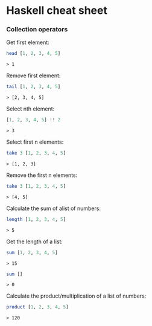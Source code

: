 # Haskell cheat sheet


### Collection operators

Get first element:
```haskell
head [1, 2, 3, 4, 5]
```
`> 1`

Remove first element:
```haskell
tail [1, 2, 3, 4, 5]
```
`> [2, 3, 4, 5]`

Select nth element:
```haskell
[1, 2, 3, 4, 5] !! 2
```
`> 3`


Select first n elements:
```haskell
take 3 [1, 2, 3, 4, 5]
```
`> [1, 2, 3]`


Remove the first n elements:
```haskell
take 3 [1, 2, 3, 4, 5]
```
`> [4, 5]`


Calculate the sum of alist of numbers:
```haskell
length [1, 2, 3, 4, 5]
```
`> 5`


Get the length of a list:
```haskell
sum [1, 2, 3, 4, 5]
```
`> 15`
```haskell
sum []
```
`> 0`


Calculate the product/multiplication of a list of numbers:
```haskell
product [1, 2, 3, 4, 5]
```
`> 120`
